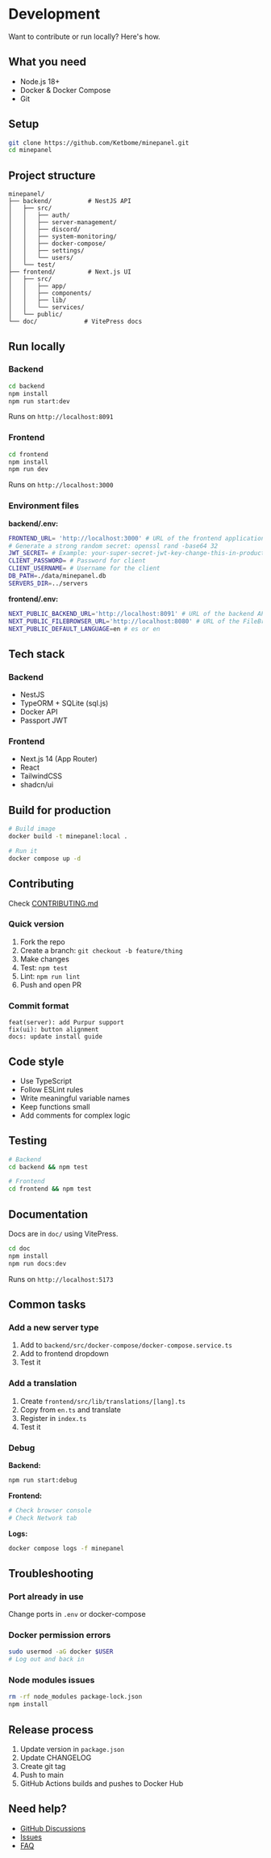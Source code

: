 # Development

Want to contribute or run locally? Here's how.

## What you need

- Node.js 18+
- Docker & Docker Compose
- Git

## Setup

```bash
git clone https://github.com/Ketbome/minepanel.git
cd minepanel
```

## Project structure

```
minepanel/
├── backend/          # NestJS API
│   ├── src/
│   │   ├── auth/
│   │   ├── server-management/
│   │   ├── discord/
│   │   ├── system-monitoring/
│   │   ├── docker-compose/
│   │   ├── settings/
│   │   └── users/
│   └── test/
├── frontend/         # Next.js UI
│   ├── src/
│   │   ├── app/
│   │   ├── components/
│   │   ├── lib/
│   │   └── services/
│   └── public/
└── doc/             # VitePress docs
```

## Run locally

### Backend

```bash
cd backend
npm install
npm run start:dev
```

Runs on `http://localhost:8091`

### Frontend

```bash
cd frontend
npm install
npm run dev
```

Runs on `http://localhost:3000`

### Environment files

**backend/.env:**

```bash
FRONTEND_URL= 'http://localhost:3000' # URL of the frontend application
# Generate a strong random secret: openssl rand -base64 32
JWT_SECRET= # Example: your-super-secret-jwt-key-change-this-in-production
CLIENT_PASSWORD= # Password for client
CLIENT_USERNAME= # Username for the client
DB_PATH=./data/minepanel.db
SERVERS_DIR=../servers

```

**frontend/.env:**

```bash
NEXT_PUBLIC_BACKEND_URL='http://localhost:8091' # URL of the backend API, it's important start with http:// or https://
NEXT_PUBLIC_FILEBROWSER_URL='http://localhost:8080' # URL of the FileBrowser instance, it's important start with http:// or https://
NEXT_PUBLIC_DEFAULT_LANGUAGE=en # es or en
```

## Tech stack

### Backend

- NestJS
- TypeORM + SQLite (sql.js)
- Docker API
- Passport JWT

### Frontend

- Next.js 14 (App Router)
- React
- TailwindCSS
- shadcn/ui

## Build for production

```bash
# Build image
docker build -t minepanel:local .

# Run it
docker compose up -d
```

## Contributing

Check [CONTRIBUTING.md](https://github.com/Ketbome/minepanel/blob/main/CONTRIBUTING.md)

### Quick version

1. Fork the repo
2. Create a branch: `git checkout -b feature/thing`
3. Make changes
4. Test: `npm test`
5. Lint: `npm run lint`
6. Push and open PR

### Commit format

```
feat(server): add Purpur support
fix(ui): button alignment
docs: update install guide
```

## Code style

- Use TypeScript
- Follow ESLint rules
- Write meaningful variable names
- Keep functions small
- Add comments for complex logic

## Testing

```bash
# Backend
cd backend && npm test

# Frontend
cd frontend && npm test
```

## Documentation

Docs are in `doc/` using VitePress.

```bash
cd doc
npm install
npm run docs:dev
```

Runs on `http://localhost:5173`

## Common tasks

### Add a new server type

1. Add to `backend/src/docker-compose/docker-compose.service.ts`
2. Add to frontend dropdown
3. Test it

### Add a translation

1. Create `frontend/src/lib/translations/[lang].ts`
2. Copy from `en.ts` and translate
3. Register in `index.ts`
4. Test it

### Debug

**Backend:**

```bash
npm run start:debug
```

**Frontend:**

```bash
# Check browser console
# Check Network tab
```

**Logs:**

```bash
docker compose logs -f minepanel
```

## Troubleshooting

### Port already in use

Change ports in `.env` or docker-compose

### Docker permission errors

```bash
sudo usermod -aG docker $USER
# Log out and back in
```

### Node modules issues

```bash
rm -rf node_modules package-lock.json
npm install
```

## Release process

1. Update version in `package.json`
2. Update CHANGELOG
3. Create git tag
4. Push to main
5. GitHub Actions builds and pushes to Docker Hub

## Need help?

- [GitHub Discussions](https://github.com/Ketbome/minepanel/discussions)
- [Issues](https://github.com/Ketbome/minepanel/issues)
- [FAQ](/faq)
